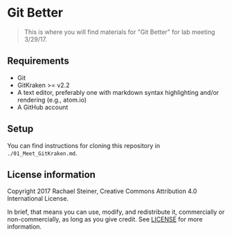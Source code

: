 # Git Better

>This is where you will find materials for "Git Better" for lab meeting 3/29/17.

## Requirements

* Git
* GitKraken >= v2.2
* A text editor, preferably one with markdown syntax highlighting and/or rendering (e.g., atom.io)
* A GitHub account

## Setup

You can find instructions for cloning this repository in `./01_Meet_GitKraken.md`.

## License information

Copyright 2017 Rachael Steiner, Creative Commons Attribution 4.0 International
License.

In brief, that means you can use, modify, and redistribute it, commercially or
non-commercially, as long as you give credit. See
[LICENSE](./LICENSE) for more information.
